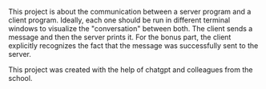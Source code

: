 This project is about the communication between a server program and a client program. Ideally, each one should be run
in different terminal windows to visualize the "conversation" between both. The client sends a message and then the 
server prints it. For the bonus part, the client explicitly recognizes the fact that the message was successfully 
sent to the server.

This project was created with the help of chatgpt and colleagues from the school. 
